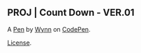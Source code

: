 PROJ | Count Down - VER.01
--------------------------


A [Pen](https://codepen.io/wynngreene/pen/WNyebOz) by [Wynn](https://codepen.io/wynngreene) on [CodePen](https://codepen.io).

[License](https://codepen.io/license/pen/WNyebOz).